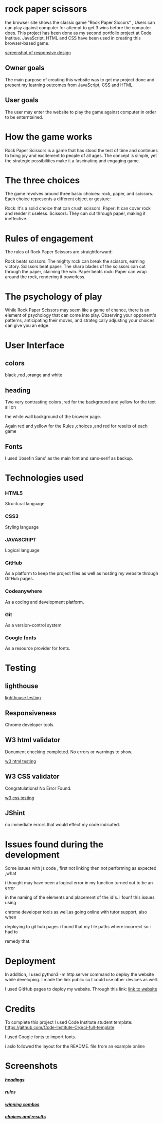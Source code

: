 # rock paper scissors

the browser site  shows the classic game "Rock Paper Siccors" , Users can can play against computer for attempt to get 3 wins before the computer does.
This project has been done as my second portfolio project at Code Institue. JavaScript, HTML and CSS have been used in creating this browser-based game.

[screenshot of responsive design](images.html/project%202%20responsiveness.png)

## Owner goals 
The  main purpose of creating this website was to get my project done and present my learning outcomes from JavaScript, CSS and HTML.
## User goals
The user may enter the website to play the game against computer in order to be enterntained. 

# How the game works
Rock Paper Scissors is a game that has stood the test of time and continues to bring joy and excitement to people of all ages. The concept is simple, yet the strategic possibilities make it a fascinating and engaging game.

# The three choices
The game revolves around three basic choices: rock, paper, and scissors. Each choice represents a different object or gesture:

Rock: It's a solid choice that can crush scissors.
Paper: It can cover rock and render it useless.
Scissors: They can cut through paper, making it ineffective.

# Rules of engagement
The rules of Rock Paper Scissors are straightforward:

Rock beats scissors: The mighty rock can break the scissors, earning victory.
Scissors beat paper: The sharp blades of the scissors can cut through the paper, claiming the win.
Paper beats rock: Paper can wrap around the rock, rendering it powerless.

# The psychology of play 
While Rock Paper Scissors may seem like a game of chance, there is an element of psychology that can come into play. Observing your opponent's patterns, anticipating their moves, and strategically adjusting your choices can give you an edge.


# User Interface

## colors

black ,red ,orange and white

## heading 
Two very contrasting colors ,red for the background and yellow for the text all on

the white wall background of the browser page.

Again red and yellow for the Rules ,choices ,and red for results of each game



## Fonts
I used 'Josefin Sans' as the main font  and sans-serif as backup.

# Technologies used

### HTML5
Structural language

### CSS3
Styling language

### JAVASCRIPT
Logical language

### GitHub
As a platform to keep the project files as well as hosting my website through GitHub pages.

### Codeanywhere
As a coding and development platform.

### Git
As a version-control system

### Google fonts
As a resource provider for fonts.

# Testing

## lighthouse

[lighthouse testing](images.html/lighthouse.png)

## Responsiveness
Chrome developer tools.


## W3 html validator
Document checking completed. No errors or warnings to show.

[w3 html testing](images.html/screenshot%20w3%20html.png)



## W3 CSS validator
Congratulations! No Error Found.

[w3 css testing](images.html/Screenshot%20w3%20css.png)



## JShint
no immediate errors that would effect my code indicated.


# Issues found during the development
Some issues with js code , first not linking then not performing as expected ,what

i thought may have been a logical error  in my  function  turned out to be an error
 
in the naming of the elements and placement of the id's. i founf this issues using
  
chrome developer tools as well,as going online with tutor support, also when 

deploying to git hub pages i found that my file paths where incorrect so i had to 

remedy that.
 


# Deployment


In addition, I used python3 -m http.server command to deploy the website while developing. I made the link public so I could use other devices as well.

I used GitHub pages to deploy my website. Through this link:
[link to website](https://lchristopherj.github.io/rocking-paper-scissors/)

# Credits

To complete this project I used Code Institute student template:
https://github.com/Code-Institute-Org/ci-full-template

I used Google fonts to import fonts.

i aslo followed the layout for the README. file from an example online
 

# Screenshots

##### [headings](images.html/headings.png)
##### [rules](images.html/rules.png)
##### [winning combos](images.html/winning%20combos.png)
##### [choices and results](images.html/choices%20and%20results.png)


